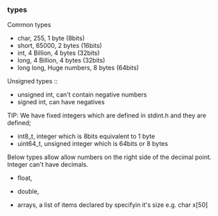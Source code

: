 ### types

Common types

- char, 255, 1 byte (8bits)
- short, 65000, 2 bytes (16bits)
- int, 4 Billion, 4 bytes (32bits)
- long, 4 Billion, 4 bytes (32bits)
- long long, Huge numbers, 8 bytes (64bits)

Unsigned types ::

- unsigned int, can't contain negative numbers
- signed int, can have negatives

TIP: We have fixed integers which are defined in stdint.h and they are defined;

- int8_t, integer which is 8bits equivalent to 1 byte
- uint64_t, unsigned integer which is 64bits or 8 bytes

Below types allow allow numbers on the right side of the decimal point. Integer
can't have decimals.

- float,
- double,


- arrays, a list of items declared by specifyin it's size e.g. char x[50]